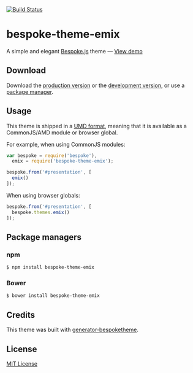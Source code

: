 [![Build Status](https://secure.travis-ci.org/mghignet/bespoke-theme-emix.png?branch=master)](https://travis-ci.org/mghignet/bespoke-theme-emix)

# bespoke-theme-emix

A simple and elegant [Bespoke.js](http://markdalgleish.com/projects/bespoke.js) theme &mdash; [View demo](http://mghignet.github.io/bespoke-theme-emix)

## Download

Download the [production version][min] or the [development version][max], or use a [package manager](#package-managers).

[min]: https://raw.github.com/mghignet/bespoke-theme-emix/master/dist/bespoke-theme-emix.min.js
[max]: https://raw.github.com/mghignet/bespoke-theme-emix/master/dist/bespoke-theme-emix.js

## Usage

This theme is shipped in a [UMD format](https://github.com/umdjs/umd), meaning that it is available as a CommonJS/AMD module or browser global.

For example, when using CommonJS modules:

```js
var bespoke = require('bespoke'),
  emix = require('bespoke-theme-emix');

bespoke.from('#presentation', [
  emix()
]);
```

When using browser globals:

```js
bespoke.from('#presentation', [
  bespoke.themes.emix()
]);
```

## Package managers

### npm

```bash
$ npm install bespoke-theme-emix
```

### Bower

```bash
$ bower install bespoke-theme-emix
```

## Credits

This theme was built with [generator-bespoketheme](https://github.com/markdalgleish/generator-bespoketheme).

## License

[MIT License](http://en.wikipedia.org/wiki/MIT_License)
